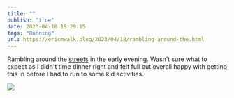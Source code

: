 ```yaml
---
title: ""
publish: "true"
date: 2023-04-18 19:29:15
tags: "Running"
url: https://ericmwalk.blog/2023/04/18/rambling-around-the.html
---
```


Rambling around the [streets](http://www.strava.com/activities/8916122675) in the early evening. Wasn’t sure what to expect as I didn't time dinner right and felt full but overall happy with getting this in before I had to run to some kid activities.

![](https://ericmwalk.blog/uploads/2023/12d3c92467.jpg)